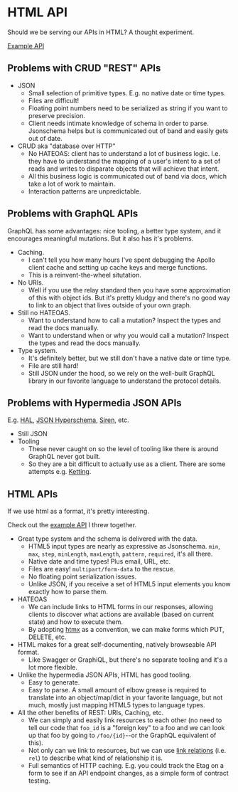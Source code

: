 # HTML API

Should we be serving our APIs in HTML? A thought experiment.

[Example API](https://dylanfprice.github.io/html-api)

## Problems with CRUD "REST" APIs

- JSON
    - Small selection of primitive types. E.g. no native date or time types.
    - Files are difficult!
    - Floating point numbers need to be serialized as string if you want to preserve precision.
    - Client needs intimate knowledge of schema in order to parse. Jsonschema helps but is communicated out of band and easily gets out of date.
- CRUD aka "database over HTTP"
    - No HATEOAS: client has to understand a lot of business logic. I.e. they have to understand the mapping of a user's intent to a set of reads and writes to disparate objects that will achieve that intent.
    - All this business logic is communicated out of band via docs, which take a lot of work to maintain.
    - Interaction patterns are unpredictable.

## Problems with GraphQL APIs

GraphQL has some advantages: nice tooling, a better type system, and it encourages meaningful mutations. But it also has it's problems.

- Caching.
    - I can't tell you how many hours I've spent debugging the Apollo client cache and setting up cache keys and merge functions.
    - This is a reinvent-the-wheel situtation.
- No URIs.
    - Well if you use the relay standard then you have some approximation of this with object ids. But it's pretty kludgy and there's no good way to link to an object that lives outside of your own graph.
- Still no HATEOAS.
    - Want to understand how to call a mutation? Inspect the types and read the docs manually.
    - Want to understand when or why you would call a mutation? Inspect the types and read the docs manually.
- Type system.
    - It's definitely better, but we still don't have a native date or time type.
    - File are still hard!
    - Still JSON under the hood, so we rely on the well-built GraphQL library in our favorite language to understand the protocol details.

## Problems with Hypermedia JSON APIs

E.g. [HAL](https://en.wikipedia.org/wiki/Hypertext_Application_Language), [JSON Hyperschema](https://json-schema.org/draft/2019-09/json-schema-hypermedia), [Siren](https://github.com/kevinswiber/siren), etc.

- Still JSON
- Tooling
    - These never caught on so the level of tooling like there is around GraphQL never got built.
    - So they are a bit difficult to actually use as a client. There are some attempts e.g. [Ketting](https://github.com/badgateway/ketting).

## HTML APIs

If we use html as a format, it's pretty interesting.

Check out the [example API](https://dylanfprice.github.io/html-api) I threw together.

- Great type system and the schema is delivered with the data.
    - HTML5 input types are nearly as expressive as Jsonschema. `min`, `max`, `step`, `minLength`, `maxLength`, `pattern`, `required`, it's all there.
    - Native date and time types! Plus email, URL, etc.
    - Files are easy! `multipart/form-data` to the rescue.
    - No floating point serialization issues.
    - Unlike JSON, if you receive a set of HTML5 input elements you know exactly how to parse them.
- HATEOAS
    - We can include links to HTML forms in our responses, allowing clients to discover what actions are available (based on current state) and how to execute them.
    - By adopting [htmx](https://htmx.org/) as a convention, we can make forms which PUT, DELETE, etc.
- HTML makes for a great self-documenting, natively browseable API format.
    - Like Swagger or GraphiQL, but there's no separate tooling and it's a lot more flexible.
- Unlike the hypermedia JSON APIs, HTML has good tooling.
    - Easy to generate. 
    - Easy to parse. A small amount of elbow grease is required to translate into an object/map/dict in your favorite language, but not much, mostly just mapping HTML5 types to language types.
- All the other benefits of REST: URIs, Caching, etc.
    - We can simply and easily link resources to each other (no need to tell our code that `foo_id` is a "foreign key" to a foo and we can look up that foo by going to `/foo/{id}`--or the GraphQL equivalent of this). 
    - Not only can we link to resources, but we can use [link relations](https://www.iana.org/assignments/link-relations/link-relations.xhtml) (i.e. `rel`) to describe what kind of relationship it is.
    - Full semantics of HTTP caching. E.g. you could track the Etag on a form to see if an API endpoint changes, as a simple form of contract testing.
